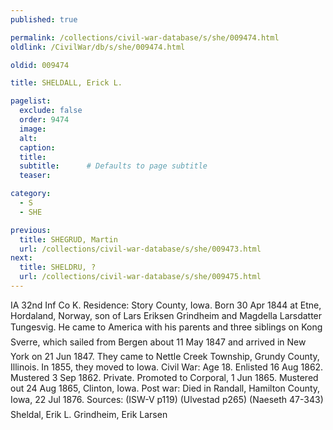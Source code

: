 ```yaml
---
published: true

permalink: /collections/civil-war-database/s/she/009474.html
oldlink: /CivilWar/db/s/she/009474.html

oldid: 009474

title: SHELDALL, Erick L.

pagelist:
  exclude: false
  order: 9474
  image: 
  alt:
  caption:
  title:
  subtitle:      # Defaults to page subtitle
  teaser:

category: 
  - S 
  - SHE

previous:
  title: SHEGRUD, Martin
  url: /collections/civil-war-database/s/she/009473.html  
next:
  title: SHELDRU, ?
  url: /collections/civil-war-database/s/she/009475.html   
---
```

IA 32nd Inf Co K. Residence: Story County, Iowa. Born 30 Apr 1844 at Etne, Hordaland, Norway, son of Lars Eriksen Grindheim and Magdella Larsdatter Tungesvig. He came to America with his parents and three siblings on &#147;Kong Sverre&#148;, which sailed from Bergen about 11 May 1847 and arrived in New York on 21 Jun 1847. They came to Nettle Creek Township, Grundy County, Illinois. In 1855, they moved to Iowa. Civil War: Age 18. Enlisted 16 Aug 1862. Mustered 3 Sep 1862. Private. Promoted to Corporal, 1 Jun 1865. Mustered out 24 Aug 1865, Clinton, Iowa. Post war: Died in Randall, Hamilton County, Iowa, 22 Jul 1876. Sources: (ISW-V p119) (Ulvestad p265) (Naeseth &#146;47-343) &#147;Sheldal, Erik L.&#148; &#147;Grindheim, Erik Larsen&#148;